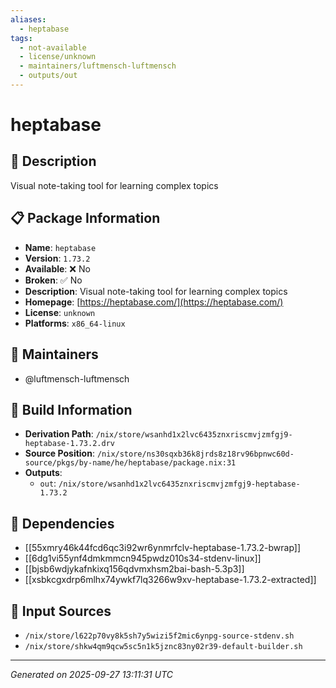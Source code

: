 ```yaml
---
aliases:
  - heptabase
tags:
  - not-available
  - license/unknown
  - maintainers/luftmensch-luftmensch
  - outputs/out
---
```


# heptabase

## 📝 Description

Visual note-taking tool for learning complex topics

## 📋 Package Information

- **Name**: `heptabase`
- **Version**: `1.73.2`
- **Available**: ❌ No
- **Broken**: ✅ No
- **Description**: Visual note-taking tool for learning complex topics
- **Homepage**: [https://heptabase.com/](https://heptabase.com/)
- **License**: `unknown`
- **Platforms**: `x86_64-linux`
## 👥 Maintainers

- @luftmensch-luftmensch


## 🔧 Build Information

- **Derivation Path**: `/nix/store/wsanhd1x2lvc6435znxriscmvjzmfgj9-heptabase-1.73.2.drv`
- **Source Position**: `/nix/store/ns30sqxb36k8jrds8z18rv96bpnwc60d-source/pkgs/by-name/he/heptabase/package.nix:31`
- **Outputs**:
  - `out`:  `/nix/store/wsanhd1x2lvc6435znxriscmvjzmfgj9-heptabase-1.73.2`

## 🔗 Dependencies

- [[55xmry46k44fcd6qc3i92wr6ynmrfclv-heptabase-1.73.2-bwrap]]
- [[6dg1vi55ynf4dmkmmcn945pwdz010s34-stdenv-linux]]
- [[bjsb6wdjykafnkixq156qdvmxhsm2bai-bash-5.3p3]]
- [[xsbkcgxdrp6mlhx74ywkf7lq3266w9xv-heptabase-1.73.2-extracted]]

## 📁 Input Sources

- `/nix/store/l622p70vy8k5sh7y5wizi5f2mic6ynpg-source-stdenv.sh`
- `/nix/store/shkw4qm9qcw5sc5n1k5jznc83ny02r39-default-builder.sh`

---
*Generated on 2025-09-27 13:11:31 UTC*
